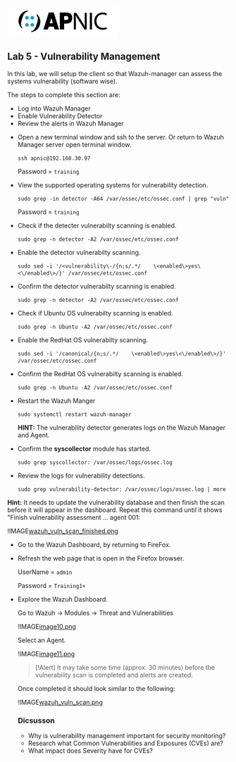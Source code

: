 ![](images/apnic_logo.png)

## Lab 5 - Vulnerability Management ##

In this lab, we will setup the client so that Wazuh-manager can assess the systems vulnerability (software wise).

The steps to complete this section are:
* Log into Wazuh Manager 
* Enable Vulnerability Detector
* Review the alerts in Wazuh Manager

- Open a new terminal window and ssh to the server. Or return to Wazuh Manager server open terminal window. 

    ```
    ssh apnic@192.168.30.97
    ```

    Password = `training`

- View the supported operating systems for vulnerability detection.

    ```
    sudo grep -in detector -A64 /var/ossec/etc/ossec.conf | grep "vuln"
    ```

    Password = `training`

- Check if the detecter vulnerabilty scanning is enabled.

    ```
    sudo grep -n detector -A2 /var/ossec/etc/ossec.conf
    ```

- Enable the detector vulnerabilty scanning.
    
    ```
    sudo sed -i '/<vulnerability\-/{n;s/.*/    \<enabled\>yes\<\/enabled\>/}' /var/ossec/etc/ossec.conf
    ```

- Confirm the detector vulnerabilty scanning is enabled.

    ```
    sudo grep -n detector -A2 /var/ossec/etc/ossec.conf
    ```

- Check if Ubuntu OS vulnerabilty scanning is enabled.

    ```
    sudo grep -n Ubuntu -A2 /var/ossec/etc/ossec.conf
    ```

- Enable the RedHat OS vulnerabilty scanning.
    
    ```
    sudo sed -i '/canonical/{n;s/.*/    \<enabled\>yes\<\/enabled\>/}' /var/ossec/etc/ossec.conf
    ```

- Confirm the RedHat OS vulnerabilty scanning is enabled.

    ```
    sudo grep -n Ubuntu -A2 /var/ossec/etc/ossec.conf
    ```


- Restart the Wazuh Manger

    ```
    sudo systemctl restart wazuh-manager
    ```

    **HINT:** The vulnerability detector generates logs on the Wazuh Manager and Agent.

- Confirm the **syscollector** module has started.

    ```
    sudo grep syscollector: /var/ossec/logs/ossec.log
    ```

- Review the logs for vulnerability detections.

    ```
    sudo grep vulnerability-detector: /var/ossec/logs/ossec.log | more
    ```

 **Hint:** It needs to update the vulnerability database and then finish the scan before it will appear in the dashboard. Repeat this command until it shows "Finish vulnerability assessment ... agent 001: 

 !IMAGE[wazuh_vuln_scan_finished.png](instructions223075/wazuh_vuln_scan_finished.png)

- Go to the Wazuh Dashboard, by returning to FireFox.


- Refresh the web page that is open in the Firefox browser. 

    UserName = `admin`

    Password = `Training1+`

- Explore the Wazuh Dashboard.

    Go to Wazuh -> Modules -> Threat and Vulnerabilities

    !IMAGE[image10.png](instructions223075/image10.png)

    Select an Agent.

    !IMAGE[image11.png](instructions223075/image11.png)

    >[!Alert] It may take some time (approx. 30 minutes) before the vulnerability scan is completed and alerts are created.

    Once completed it should look similar to the following:

    !IMAGE[wazuh_vuln_scan.png](instructions223075/wazuh_vuln_scan.png)

    ### Dicsusson ###
    <ul>
        <li>Why is vulnerability management important for security monitoring?
        <li>Research what Common Vulnerabilities and Exposures (CVEs) are?
        <li>What impact does Severity have for CVEs?    
    </ul>
